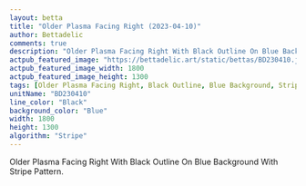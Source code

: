 ```yaml
---
layout: betta
title: "Older Plasma Facing Right (2023-04-10)"
author: Bettadelic
comments: true
description: "Older Plasma Facing Right With Black Outline On Blue Background With Stripe Pattern."
actpub_featured_image: "https://bettadelic.art/static/bettas/BD230410.jpg"
actpub_featured_image_width: 1800
actpub_featured_image_height: 1300
tags: [Older Plasma Facing Right, Black Outline, Blue Background, Stripe Pattern, April 2023]
unitName: "BD230410"
line_color: "Black"
background_color: "Blue"
width: 1800
height: 1300
algorithm: "Stripe"
---
```


Older Plasma Facing Right With Black Outline On Blue Background With Stripe Pattern.
